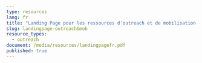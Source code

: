 ```yaml
---
type: resources
lang: fr
title: "Landing Page pour les ressources d'outreach et de mobilisation "
slug: landingpage-outreach&mob
resource_types:
  - outreach
document: /media/resources/landingpagefr.pdf
published: true
---
```

